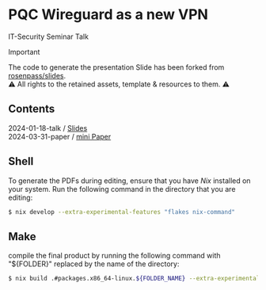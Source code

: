 # PQC Wireguard as a new VPN
IT-Security Seminar Talk

> [!IMPORTANT]
> The code to generate the presentation Slide has been forked from [rosenpass/slides](https://github.com/rosenpass/slides). \
> ⚠️ All rights to the retained assets, template & resources to them. ⚠️

## Contents
  2024-01-18-talk / [Slides](./2024-01-18-talk/slides.pdf) \
  2024-03-31-paper / [mini Paper](./2024-03-31-paper/paper.pdf)

## Shell
To generate the PDFs during editing, ensure that you have *Nix* installed on your system.
Run the following command in the directory that you are editing:
```sh
$ nix develop --extra-experimental-features "flakes nix-command"
```

## Make
compile the final product by running the following command with "${FOLDER}" replaced by the name of the directory:
```sh
$ nix build .#packages.x86_64-linux.${FOLDER_NAME} --extra-experimental-features "flakes nix-command"
```
